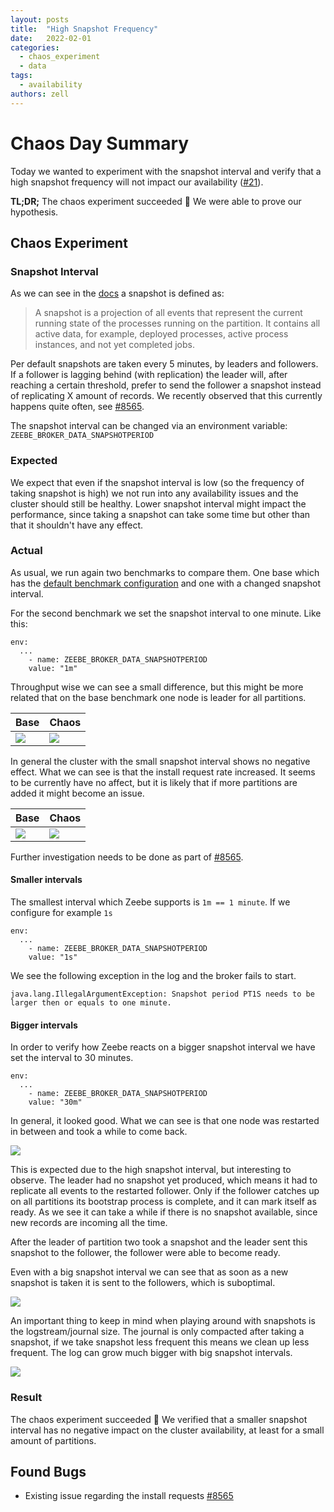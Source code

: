 ```yaml
---
layout: posts
title:  "High Snapshot Frequency"
date:   2022-02-01
categories: 
  - chaos_experiment 
  - data
tags:
  - availability
authors: zell
---
```


# Chaos Day Summary

Today we wanted to experiment with the snapshot interval and verify that a high snapshot frequency will not impact our availability ([#21](https://github.com/camunda/zeebe-chaos/issues/21)).


**TL;DR;** The chaos experiment succeeded :muscle: We were able to prove our hypothesis.

<!--truncate-->

## Chaos Experiment

### Snapshot Interval

As we can see in the [docs](https://docs.camunda.io/docs/self-managed/zeebe-deployment/operations/resource-planning/#snapshots) a snapshot is defined as:

> A snapshot is a projection of all events that represent the current running state of the processes running on the partition. It contains all active data, for example, deployed processes, active process instances, and not yet completed jobs.

Per default snapshots are taken every 5 minutes, by leaders and followers. If a follower is lagging behind (with replication) the leader will, after reaching a certain threshold, prefer to send the follower a snapshot instead of replicating X amount of records. We recently observed that this currently happens quite often, see [#8565](https://github.com/camunda-cloud/zeebe/issues/8565).

The snapshot interval can be changed via an environment variable: `ZEEBE_BROKER_DATA_SNAPSHOTPERIOD`

### Expected

We expect that even if the snapshot interval is low (so the frequency of taking snapshot is high) we not run into any availability issues and the cluster should still be healthy. Lower snapshot interval might impact the performance, since taking a snapshot can take some time but other than that it shouldn't have any effect.

### Actual

As usual, we run again two benchmarks to compare them. One base which has the [default benchmark configuration](https://github.com/camunda-cloud/zeebe/tree/develop/benchmarks/setup/default) and one with a changed snapshot interval.

For the second benchmark we set the snapshot interval to one minute. Like this:
```
env:
  ...
    - name: ZEEBE_BROKER_DATA_SNAPSHOTPERIOD
    value: "1m"
```

Throughput wise we can see a small difference, but this might be more related that on the base benchmark one node is leader for all partitions.


| Base | Chaos |
|------|-------|
| ![](chaos-base-general.png) | ![](chaos-general.png) |


In general the cluster with the small snapshot interval shows no negative effect. What we can see is that the install request rate increased. It seems to be currently have no affect, but it is likely that if more partitions are added it might become an issue.


| Base | Chaos |
|------|-------|
| ![](chaos-base-install-freq.png) | ![](chaos-install-freq.png) |

Further investigation needs to be done as part of [#8565](https://github.com/camunda-cloud/zeebe/issues/8565).


#### Smaller intervals

The smallest interval which Zeebe supports is `1m == 1 minute`. If we configure for example `1s`

```
env:
  ...
    - name: ZEEBE_BROKER_DATA_SNAPSHOTPERIOD
    value: "1s"
```

We see the following exception in the log and the broker fails to start.

```
java.lang.IllegalArgumentException: Snapshot period PT1S needs to be larger then or equals to one minute.
```

#### Bigger intervals

In order to verify how Zeebe reacts on a bigger snapshot interval we have set the interval to 30 minutes.

```
env:
  ...
    - name: ZEEBE_BROKER_DATA_SNAPSHOTPERIOD
    value: "30m"
```
In general, it looked good. What we can see is that one node was restarted in between and took a while to come back. 

![](big-general.png)


This is expected due to the high snapshot interval, but interesting to observe. The leader had no snapshot yet produced, which means it had to replicate all events to the restarted follower. Only if the follower catches up on all partitions its bootstrap process is complete, and it can mark itself as ready. As we see it can take a while if there is no snapshot available, since new records are incoming all the time. 

After the leader of partition two took a snapshot and the leader sent this snapshot to the follower, the follower were able to become ready.

Even with a big snapshot interval we can see that as soon as a new snapshot is taken it is sent to the followers, which is suboptimal.

![](big-install-freq.png)

An important thing to keep in mind when playing around with snapshots is the logstream/journal size. The journal is only compacted after taking a snapshot, if we take snapshot less frequent this means we clean up less frequent. The log can grow much bigger with big snapshot intervals.

![](big-interval-log.png)


### Result

The chaos experiment succeeded :tada: We verified that a smaller snapshot interval has no negative impact on the cluster availability, at least for a small amount of partitions. 

## Found Bugs

 * Existing issue regarding the install requests [#8565](https://github.com/camunda-cloud/zeebe/issues/8565)




